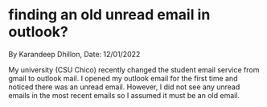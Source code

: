 # finding an old unread email in outlook?
By Karandeep Dhillon, Date: 12/01/2022

My university (CSU Chico) recently changed the student email service from gmail to outlook mail. I opened my outlook email for the first time and noticed there was an unread email. However, I did not see any unread emails in the most recent emails so I assumed it must be an old email. 
